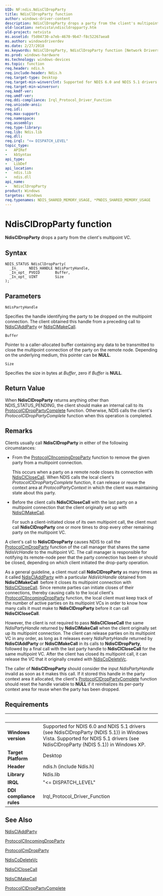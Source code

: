 ```yaml
---
UID: NF:ndis.NdisClDropParty
title: NdisClDropParty function
author: windows-driver-content
description: NdisClDropParty drops a party from the client's multipoint VC.
old-location: netvista\ndiscldropparty.htm
old-project: netvista
ms.assetid: f5d04730-a7eb-4670-9b47-f8c52267aea8
ms.author: windowsdriverdev
ms.date: 2/27/2018
ms.keywords: NdisClDropParty, NdisClDropParty function [Network Drivers Starting with Windows Vista], condis_client_ref_a86ff56b-e523-4d1b-a3ef-60ec953514c6.xml, ndis/NdisClDropParty, netvista.ndiscldropparty
ms.prod: windows-hardware
ms.technology: windows-devices
ms.topic: function
req.header: ndis.h
req.include-header: Ndis.h
req.target-type: Desktop
req.target-min-winverclnt: Supported for NDIS 6.0 and NDIS 5.1 drivers (see    NdisClDropParty (NDIS 5.1)) in   Windows Vista. Supported for NDIS 5.1 drivers (see    NdisClDropParty (NDIS 5.1)) in   Windows XP.
req.target-min-winversvr: 
req.kmdf-ver: 
req.umdf-ver: 
req.ddi-compliance: Irql_Protocol_Driver_Function
req.unicode-ansi: 
req.idl: 
req.max-support: 
req.namespace: 
req.assembly: 
req.type-library: 
req.lib: Ndis.lib
req.dll: 
req.irql: "<= DISPATCH_LEVEL"
topic_type:
-	APIRef
-	kbSyntax
api_type:
-	LibDef
api_location:
-	ndis.lib
-	ndis.dll
api_name:
-	NdisClDropParty
product: Windows
targetos: Windows
req.typenames: NDIS_SHARED_MEMORY_USAGE, *PNDIS_SHARED_MEMORY_USAGE
---
```



# NdisClDropParty function
<b>NdisClDropParty</b> drops a party from the client's multipoint VC.

## Syntax

````
NDIS_STATUS NdisClDropParty(
  _In_     NDIS_HANDLE NdisPartyHandle,
  _In_opt_ PVOID       Buffer,
  _In_opt_ UINT        Size
);
````

## Parameters

`NdisPartyHandle`

Specifies the handle identifying the party to be dropped on the multipoint connection. The client
     obtained this handle from a preceding call to 
     <a href="..\ndis\nf-ndis-ndiscladdparty.md">NdisClAddParty</a> or 
     <a href="..\ndis\nf-ndis-ndisclmakecall.md">NdisClMakeCall</a>.

`Buffer`

Pointer to a caller-allocated buffer containing any data to be transmitted to close the multipoint
     connection of the party on the remote node. Depending on the underlying medium, this pointer can be
     <b>NULL</b>.

`Size`

Specifies the size in bytes at 
     <i>Buffer</i>, zero if 
     <i>Buffer</i> is <b>NULL</b>.


## Return Value

When 
     <b>NdisClDropParty</b> returns anything other than NDIS_STATUS_PENDING, the client should make an
     internal call to its 
     <a href="..\ndis\nc-ndis-protocol_cl_drop_party_complete.md">
     ProtocolClDropPartyComplete</a> function. Otherwise, NDIS calls the client's 
     <i>ProtocolClDropPartyComplete</i> function when this operation is completed.

## Remarks

Clients usually call 
    <b>NdisClDropParty</b> in either of the following circumstances:

<ul>
<li>
From the 
      <a href="..\ndis\nc-ndis-protocol_cl_incoming_drop_party.md">
      ProtocolClIncomingDropParty</a> function to remove the given party from a multipoint connection.

This occurs when a party on a remote node closes its connection with 
      <a href="..\ndis\nf-ndis-ndisclclosecall.md">NdisClCloseCall</a>. When NDIS calls the
      local client's 
      <i>ProtocolClDropPartyComplete</i> function, it can release or reuse the context area at 
      <i>ProtocolPartyContext</i> in which the client was maintaining state about this party.

</li>
<li>
Before the client calls 
      <b>NdisClCloseCall</b> with the last party on a multipoint connection that the client originally set up
      with 
      <a href="..\ndis\nf-ndis-ndisclmakecall.md">NdisClMakeCall</a>.

For such a client-initiated close of its own multipoint call, the client must call 
      <b>NdisClDropParty</b> one or more times to drop every other remaining party on the multipoint VC.

</li>
</ul>
A client's call to 
    <b>NdisClDropParty</b> causes NDIS to call the 
    <a href="..\ndis\nc-ndis-protocol_cm_drop_party.md">ProtocolCmDropParty</a> function of the
    call manager that shares the same 
    <i>NdisVcHandle</i> to the multipoint VC. The call manager is responsible for notifying its remote-node
    peer that the party connection has been or should be closed, depending on which client initiated the
    drop-party operation.

As a general guideline, a client must call 
    <b>NdisClDropParty</b> as many times as it called 
    <a href="..\ndis\nf-ndis-ndiscladdparty.md">NdisClAddParty</a> with a particular 
    <i>NdisVcHandle</i> obtained from 
    <b>NdisClMakeCall</b> 
    before it closes its multipoint connection with 
    <a href="..\ndis\nf-ndis-ndisclclosecall.md">NdisClCloseCall</a>. Since remote parties can
    initiate closes of their connections, thereby causing calls to the local client's 
    <a href="..\ndis\nc-ndis-protocol_cl_incoming_drop_party.md">
    ProtocolClIncomingDropParty</a> function, the local client must keep track of the number of active
    parties on its multipoint VCs in order to know how many calls it must make to 
    <b>NdisClDropParty</b> before it can call 
    <b>NdisClCloseCall</b>.

However, the client is not required to pass 
    <b>NdisClCloseCall</b> the same 
    <i>NdisPartyHandle</i> returned by 
    <b>NdisClMakeCall</b> when the client originally set up its multipoint connection. The client can release
    parties on its multipoint VC in any order, as long as it releases every 
    <i>NdisPartyHandle</i> returned by 
    <b>NdisClAddParty</b> or 
    <b>NdisClMakeCall</b> in its calls to 
    <b>NdisClDropParty</b>, followed by a final call with the last party handle to 
    <b>NdisClCloseCall</b> for the same multipoint VC. After the client has closed its multipoint call, it can
    release the VC that it originally created with 
    <a href="..\ndis\nf-ndis-ndiscodeletevc.md">NdisCoDeleteVc</a>.

The caller of 
    <b>NdisClDropParty</b> should consider the input 
    <i>NdisPartyHandle</i> invalid as soon as it makes this call. If it stored this handle in the party
    context area it allocated, the client's 
    <a href="..\ndis\nc-ndis-protocol_cl_drop_party_complete.md">
    ProtocolClDropPartyComplete</a> function should reset the handle variable to <b>NULL</b> if it reinitializes
    its per-party context area for reuse when the party has been dropped.

## Requirements
| &nbsp; | &nbsp; |
| ---- |:---- |
| **Windows version** | Supported for NDIS 6.0 and NDIS 5.1 drivers (see    NdisClDropParty (NDIS 5.1)) in   Windows Vista. Supported for NDIS 5.1 drivers (see    NdisClDropParty (NDIS 5.1)) in   Windows XP.  |
| **Target Platform** | Desktop |
| **Header** | ndis.h (include Ndis.h) |
| **Library** | Ndis.lib |
| **IRQL** | "<= DISPATCH_LEVEL" |
| **DDI compliance rules** | Irql_Protocol_Driver_Function |

## See Also

<a href="..\ndis\nf-ndis-ndiscladdparty.md">NdisClAddParty</a>



<a href="..\ndis\nc-ndis-protocol_cl_incoming_drop_party.md">ProtocolClIncomingDropParty</a>



<a href="..\ndis\nc-ndis-protocol_cm_drop_party.md">ProtocolCmDropParty</a>



<a href="..\ndis\nf-ndis-ndiscodeletevc.md">NdisCoDeleteVc</a>



<a href="..\ndis\nf-ndis-ndisclclosecall.md">NdisClCloseCall</a>



<a href="..\ndis\nf-ndis-ndisclmakecall.md">NdisClMakeCall</a>



<a href="..\ndis\nc-ndis-protocol_cl_drop_party_complete.md">ProtocolClDropPartyComplete</a>